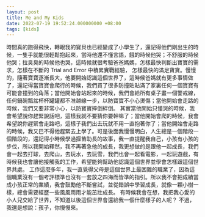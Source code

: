 ```yaml
---
layout: post
title: Me and My Kids
date: 2022-07-19 19:52:24.000000000 +08:00
tags: [kids]
---
```


時間真的跑得飛快，轉眼我的寶貝也已經變成了小學生了，還記得他們剛出生的時候，一隻手就能很輕鬆抱起來，當時他還不懂言語，餓的時候他哭；不舒服的時候他哭；拉臭臭的時候他也哭，這時候就很考驗爸爸媽媽，怎樣最快判斷出寶寶的需求，怎樣在不斷的 Trial and Error 中積累實戰經驗， 怎樣最快的滿足寶寶。慢慢的，隨著寶寶逐漸長大，他要開始認識這個世界了，這時候爸媽就有更多事情做了，還記得當寶寶會爬行的時候，我們買了很多防撞貼貼滿了家裏任何一個寶寶有可能會撞到的角落；當他開始會站起來的時候，我們會給所有桌子畫一個警戒線，任何鍋碗瓢盆杯杯罐罐都不准越線一步，以防寶寶不小心燙傷；當他開始會走路的時候，我們又要非常小心，以防寶寶摔倒絆倒。 
其實當他開始只懂哭的時候，我會希望說你趕緊說話吧，這樣我就不要猜你要幹嘛了；當他開始會爬的時候，我會希望說你趕緊會走路吧，這樣子我們出去玩就不用一直抱著你了；當他開始會走路的時候，我又巴不得他趕緊去上學了。可是後面我慢慢明白，人生總是一個階段一個階段的，還記得小時候學過揠苗助長的故事，我一直提醒我自己，小孩有小孩的步伐，所以我開始釋然，我不再著急他的成長，我更想做的是跟他一起成長，我們會一起去打球，去爬山，去玩水，去玩雪，我們也會一起看電影，一起玩遊戲，有時候我也會讓他接觸我的工作，希望能夠幫助他認識這個世界並學會怎樣跟這個世界共處。 
工作這麼多年，我一直覺得父母是這個世界上最困難的職業了，因為這個職業沒有一個考評標準也沒有一套放之四海而皆準的指引。所以我不會把成績當成小孩正常的業績，我會鼓勵他不斷嘗試，並從錯誤中學習成長，就像一顆小樹一樣，總會需要經歷一些風風雨雨才能茁壯成長。 有時候我會在想，我把我心愛的小人兒交給了世界，不知道以後這個世界會還給我一個什麼樣子的人呢？ 
不過，我還是想說：孩子，你慢慢來。
